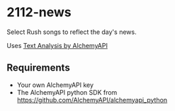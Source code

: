 2112-news
=========

Select Rush songs to reflect the day's news.

Uses [Text Analysis by AlchemyAPI](http://www.alchemyapi.com/)

Requirements
------------
* Your own AlchemyAPI key
* The AlchemyAPI python SDK from https://github.com/AlchemyAPI/alchemyapi_python
